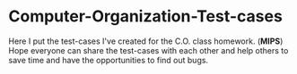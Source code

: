 # Computer-Organization-Test-cases
Here I put the test-cases I've created for the C.O. class homework. (**MIPS**)<br>
Hope everyone can share the test-cases with each other and help others to save time and have the opportunities to find out bugs.

